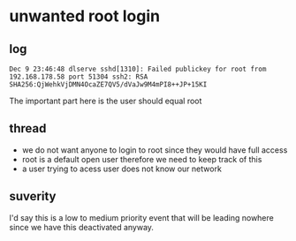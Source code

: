 # unwanted root login

## log

```
Dec 9 23:46:48 dlserve sshd[1310]: Failed publickey for root from 192.168.178.58 port 51304 ssh2: RSA SHA256:QjWehkVjDMN4OcaZE7QV5/dVaJw9M4mPI8++JP+15KI
```

The important part here is the user should equal root

## thread

-   we do not want anyone to login to root since they would have full access
-   root is a default open user therefore we need to keep track of this
-   a user trying to acess user does not know our network

## suverity

I'd say this is a low to medium priority event that will be leading nowhere since we have this deactivated anyway.
